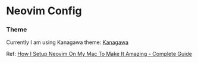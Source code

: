 # Neovim Config

### Theme

Currently I am using Kanagawa theme: [Kanagawa](https://github.com/rebelot/kanagawa.nvim)

Ref: [How I Setup Neovim On My Mac To Make It Amazing - Complete Guide](https://www.youtube.com/watch?v=vdn_pKJUda8)
